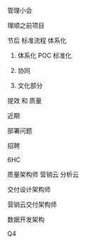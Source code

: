 
 管理小会

理顺之前项目

节后  标准流程 体系化  

1. 体系化  POC  标准化
   
2. 协同

3. 文化部分



提效 和 质量

近期

部署问题


招聘

6HC

质量架构师
营销云
分析云

交付设计架构师

营销云交付架构师

数据开发架构

Q4









